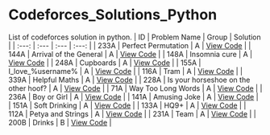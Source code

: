 # Codeforces_Solutions_Python
List of codeforces solution in python. 
| ID | Problem Name | Group | Solution |
| :---: | :--- | :--- | :---: |
| 233A | Perfect Permutation | A | [View Code](./Group_A_Questions/Perfect_Permutation_Solution.py) |
| 144A | Arrival of the General | A | [View Code](./Group_A_Questions/Arrival_of_the_General.py) |
| 148A | Insomnia cure | A | [View Code](./Group_A_Questions/Insomnia_cure.py) |
| 248A | Cupboards | A | [View Code](./Group_A_Questions/Cupboards.py) |
| 155A | I_love_\%username\% | A | [View Code](./Group_A_Questions/I_love_%5C%25username%5C%25.py) |
| 116A | Tram | A | [View Code](./Group_A_Questions/Tram.py) |
| 339A | Helpful Maths | A | [View Code](./Group_A_Questions/Helpful_Maths.py) |
| 228A | Is your horseshoe on the other hoof? | A | [View Code](./Group_A_Questions/is_your_horseshoe_on_the_other_hoof.py) |
| 71A | Way Too Long Words | A | [View Code](./Group_A_Questions/Way_Too_Long_Words.py) |
| 236A | Boy or Girl | A | [View Code](./Group_A_Questions/Boy_or_Girl.py) |
| 141A | Amusing Joke | A | [View Code](./Group_A_Questions/Amusing_Joke.py) |
| 151A | Soft Drinking | A | [View Code](./Group_A_Questions/Soft_Drinking.py) |
| 133A | HQ9+ | A | [View Code](./Group_A_Questions/HQ9%2B.py) |
| 112A | Petya and Strings | A | [View Code](./Group_A_Questions/Petya_and_Strings.py) |
| 231A | Team | A | [View Code](./Group_A_Questions/Team.py) |
| 200B | Drinks | B | [View Code](./Group_B_Questions/Drinks.py) |
